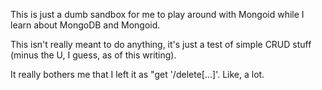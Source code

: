 This is just a dumb sandbox for me to play around with Mongoid while I learn about MongoDB and Mongoid.

This isn't really meant to do anything, it's just a test of simple CRUD stuff (minus the U, I guess, as of this writing).

It really bothers me that I left it as "get '/delete[...]'. Like, a lot.
